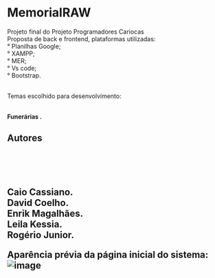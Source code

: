 # MemorialRAW
Projeto final do Projeto Programadores Cariocas
<br>
Proposta de back e frontend, plataformas utilizadas:
<br>
° Planilhas Google; <br>
° XAMPP; <br>
° MER; <br>
° Vs code; <br>
° Bootstrap. <br>
<br>

Temas escolhido para desenvolvimento:
<br><br>

<b> Funerárias <b>. <br>

<h2>Autores<h2>
  
  <br><br>
  
  <b> Caio Cassiano<b>.
    <br>
   <b>David Coelho<b/>.
   <br>
    <b>Enrik Magalhães<b/>.
      <br>
      <b>Leila Kessia<b/>.
        <br>
        <b>Rogério Junior<b/>.

Aparência prévia da página inicial do sistema:
![image](https://user-images.githubusercontent.com/100362679/224611589-bead08a2-dabf-43f9-b67a-25c388b140ab.png)
